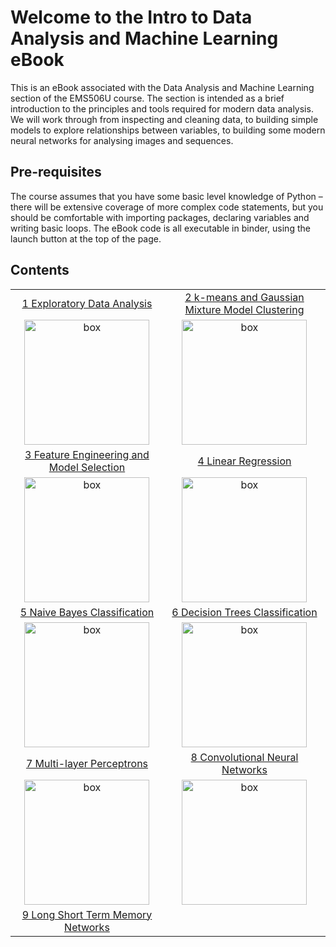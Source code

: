 # Welcome to the Intro to Data Analysis and Machine Learning eBook

This is an eBook associated with the Data Analysis and Machine Learning section of the EMS506U course. The section is intended as a brief introduction to the principles and tools required for modern data analysis. We will work through from inspecting and cleaning data, to building simple models to explore relationships between variables, to building some modern neural networks for analysing images and sequences.

## Pre-requisites
The course assumes that you have some basic level knowledge of Python – there will be extensive coverage of more complex code statements, but you should be comfortable with importing packages, declaring variables and writing basic loops.
The eBook code is all executable in binder, using the launch button at the top of the page.

## Contents

|           |   |
:-------------------------:|:-------------------------:
[1 Exploratory Data Analysis](https://keeeto.github.io/ebook-data-analysis/lecture-1-exploratory-data-analysis.html) | [2 k-means and Gaussian Mixture Model Clustering](https://keeeto.github.io/ebook-data-analysis/lecture-2-clustering-kmeans-GMM.html)
<img src="./images/boxplot.png" alt="box" width="200px"> |  <img src="./images/clusters.png" alt="box" width="200px">
[3 Feature Engineering and Model Selection](https://keeeto.github.io/ebook-data-analysis/lecture-3-model-selection.html) | [4 Linear Regression](https://keeeto.github.io/ebook-data-analysis/lecture-4-linear-regression.html)
<img src="./images/model-selection.png" alt="box" width="200px"> | <img src="./images/linear-regression.png" alt="box" width="200px">
[5 Naive Bayes Classification](https://keeeto.github.io/ebook-data-analysis/lecture-4-naive-bayes.html) | [6 Decision Trees Classification](https://keeeto.github.io/ebook-data-analysis/lecture-5-decision-trees-classification.html)
<img src="./images/naive-bayes.png" alt="box" width="200px"> | <img src="./images/decision-trees.png" alt="box" width="200px">
[7 Multi-layer Perceptrons](https://keeeto.github.io/ebook-data-analysis/lecture-6-deep-neural-networks.html) | [8 Convolutional Neural Networks](https://keeeto.github.io/ebook-data-analysis/lecture-7-cnns.html)
<img src="./images/mlp.png" alt="box" width="200px"> | <img src="./images/cnn.png" alt="box" width="200px">
[9 Long Short Term Memory Networks](https://keeeto.github.io/ebook-data-analysis/lecture-7-lstms.html) |

